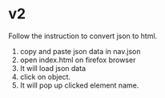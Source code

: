 # v2

Follow the instruction to convert json to html.

1. copy and paste json data in nav.json
2. open index.html on firefox browser
3. It will load json data
4. click on object.
5. It will pop up clicked element name.
